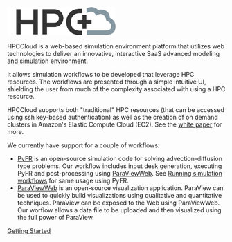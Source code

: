 <img src="../style/logo-mono.png" width="250px"> 

HPCCloud is a web-based simulation environment platform that utilizes web technologies to deliver an innovative, interactive SaaS advanced modeling and simulation environment.

It allows simulation workflows to be developed that leverage HPC resources. The workflows are presented through a simple intuitive UI, shielding the user from much of the complexity associated with using a HPC resource.

HPCCloud supports both "traditional" HPC resources (that can be accessed using ssh key-based authentication) as well as the creation of on demand clusters in Amazon's Elastic Compute Cloud (EC2). See the [white paper](http://ieeexplore.ieee.org/xpl/login.jsp?tp=&arnumber=7396134&url=http%3A%2F%2Fieeexplore.ieee.org%2Fxpls%2Fabs_all.jsp%3Farnumber%3D7396134) for more.

We currently have support for a couple of workflows:

- [PyFR](http://www.pyfr.org) is an open-source simulation code for solving advection-diffusion type problems. Our workflow includes input desk generation, executing PyFR and post-processing using [ParaViewWeb](http://www.paraview.org/web/). See [Running simulation workflows](usage/running.md) for same usage using PyFR.
- [ParaViewWeb](http://www.paraview.org/web/) is an open-source visualization application. ParaView can be used to quickly build visualizations using qualitative and quantitative techniques. ParaView can be exposed to the Web using ParaViewWeb. Our worflow allows a data file to be uploaded and then visualized using the full power of ParaView.

[Getting Started](getting-started.md)
